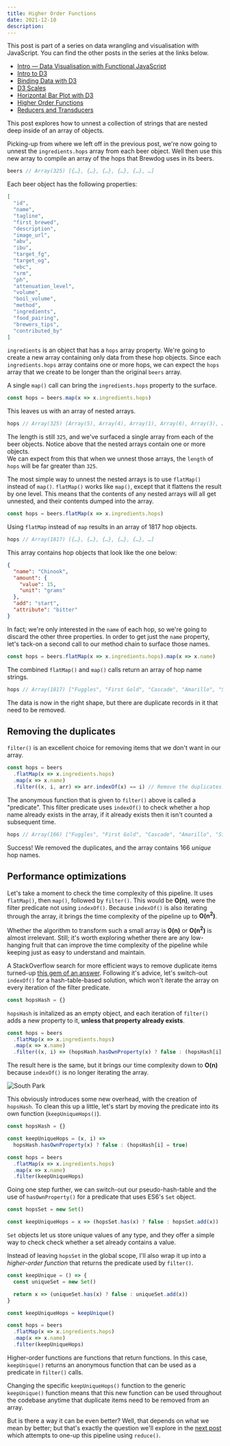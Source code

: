 ```yaml
---
title: Higher Order Functions
date: 2021-12-10
description:
---
```


<div class="call-out-indigo">

This post is part of a series on data wrangling and visualisation with JavaScript.
You can find the other posts in the series at the links below.

- [Intro — Data Visualisation with Functional JavaScript](../data-wrangling-with-js)
- [Intro to D3](../intro-to-d3)
- [Binding Data with D3](../binding-data-d3)
- [D3 Scales](../d3-scales)
- [Horizontal Bar Plot with D3](../horizontal-bar-plot)
- [Higher Order Functions](../higher-order-functions)
- [Reducers and Transducers](../reducing-arrays)

</div>

This post explores how to unnest a collection of strings that are nested deep inside of an array of objects.

Picking-up from where we left off in the previous post, we're now going to unnest the `ingredients.hops` array from each beer object.
Well then use this new array to compile an array of the hops that Brewdog uses in its beers.

```js
beers // Array(325) [{…}, {…}, {…}, {…}, {…}, …]
```

Each beer object has the following properties:

<div class="sm-text">

```json
[
  "id",
  "name",
  "tagline",
  "first_brewed",
  "description",
  "image_url",
  "abv",
  "ibu",
  "target_fg",
  "target_og",
  "ebc",
  "srm",
  "ph",
  "attenuation_level",
  "volume",
  "boil_volume",
  "method",
  "ingredients",
  "food_pairing",
  "brewers_tips",
  "contributed_by"
]
```

</div>

`ingredients` is an object that has a `hops` array property.
We're going to create a new array containing only data from these hop objects.
Since each `ingredients.hops` array contains one or more hops, we can expect the `hops` array that we create to be longer than the original `beers` array.

A single `map()` call can bring the `ingredients.hops` property to the surface.

```js
const hops = beers.map(x => x.ingredients.hops)
```

This leaves us with an array of nested arrays.

```js
hops // Array(325) [Array(5), Array(4), Array(1), Array(6), Array(3), …]
```

The length is still `325`, and we've surfaced a single array from each of the beer objects.
Notice above that the nested arrays contain one or more objects.  
We can expect from this that when we unnest those arrays, the `length` of `hops` will be far greater than `325`.

The most simple way to unnest the nested arrays is to use `flatMap()` instead of `map()`.
`flatMap()` works like `map()`, except that it flattens the result by one level.
This means that the contents of any nested arrays will all get unnested, and their contents dumped into the array.

```js
const hops = beers.flatMap(x => x.ingredients.hops)
```

Using `flatMap` instead of `map` results in an array of 1817 hop objects.

```js
hops // Array(1817) [{…}, {…}, {…}, {…}, {…}, …]
```

This array contains hop objects that look like the one below:

<div class="sm-text">

```json
{
  "name": "Chinook",
  "amount": {
    "value": 15,
    "unit": "grams"
  },
  "add": "start",
  "attribute": "bitter"
}
```

</div>

In fact; we're only interested in the `name` of each hop, so we're going to discard the other three properties.
In order to get just the `name` property, let's tack-on a second call to our method chain to surface those names.

```js
const hops = beers.flatMap(x => x.ingredients.hops).map(x => x.name)
```

The combined `flatMap()` and `map()` calls return an array of hop name strings.

```js
hops // Array(1817) ["Fuggles", "First Gold", "Cascade", "Amarillo", "Simcoe", …]
```

The data is now in the right shape, but there are duplicate records in it that need to be removed.

## Removing the duplicates

`filter()` is an excellent choice for removing items that we don't want in our array.

```js
const hops = beers
  .flatMap(x => x.ingredients.hops)
  .map(x => x.name)
  .filter((x, i, arr) => arr.indexOf(x) == i) // Remove the duplicates.
```

The anonymous function that is given to `filter()` above is called a "predicate".
This filter predicate uses `indexOf()` to check whether a hop name already exists in the array, if it already exists then it isn't counted a subsequent time.

```js
hops // Array(166) ["Fuggles", "First Gold", "Cascade", "Amarillo", "Simcoe", …]
```

Success!
We removed the duplicates, and the array contains 166 _unique_ hop names.

## Performance optimizations

Let's take a moment to check the time complexity of this pipeline.
It uses `flatMap()`, then `map()`, followed by `filter()`.
This would be **O(n)**, were the filter predicate not using `indexOf()`.
Because `indexOf()` is also iterating through the array, it brings the time complexity of the pipeline up to **O(n<sup>2</sup>)**.

Whether the algorithm to transform such a small array is **0(n)** or **O(n<sup>2</sup>)** is almost irrelevant.
Still; it's worth exploring whether there are any low-hanging fruit that can improve the time complexity of the pipeline while keeping just as easy to understand and maintain.

A StackOverflow search for more efficient ways to remove duplicate items turned-up [this gem of an answer](https://stackoverflow.com/questions/9229645/remove-duplicate-values-from-js-array).
Following it's advice, let's switch-out `indexOf()` for a hash-table-based solution, which won't iterate the array on every iteration of the filter predicate.

```js
const hopsHash = {}
```

`hopsHash` is initalized as an empty object, and each iteration of `filter()` adds a new property to it, **unless that property already exists**.

```js
const hops = beers
  .flatMap(x => x.ingredients.hops)
  .map(x => x.name)
  .filter((x, i) => (hopsHash.hasOwnProperty(x) ? false : (hopsHash[i] = true)))
```

The result here is the same, but it brings our time complexity down to **O(n)** because `indexOf()` is no longer iterating the array.

![South Park](https://i.imgur.com/6K1tEDW.jpg)

This obviously introduces some new overhead, with the creation of `hopsHash`.
To clean this up a little, let's start by moving the predicate into its own function (`keepUniqueHops()`).

```js
const hopsHash = {}

const keepUniqueHops = (x, i) =>
  hopsHash.hasOwnProperty(x) ? false : (hopsHash[i] = true)

const hops = beers
  .flatMap(x => x.ingredients.hops)
  .map(x => x.name)
  .filter(keepUniqueHops)
```

Going one step further, we can switch-out our pseudo-hash-table and the use of `hasOwnProperty()` for a predicate that uses ES6's `Set` object.

```js
const hopsSet = new Set()

const keepUniqueHops = x => (hopsSet.has(x) ? false : hopsSet.add(x))
```

`Set` objects let us store unique values of any type, and they offer a simple way to check check whether a set already contains a value.

Instead of leaving `hopsSet` in the global scope, I'll also wrap it up into a _higher-order function_ that returns the predicate used by `filter()`.

```js
const keepUnique = () => {
  const uniqueSet = new Set()

  return x => (uniqueSet.has(x) ? false : uniqueSet.add(x))
}

const keepUniqueHops = keepUnique()

const hops = beers
  .flatMap(x => x.ingredients.hops)
  .map(x => x.name)
  .filter(keepUniqueHops)
```

Higher-order functions are functions that return functions.
In this case, `keepUnique()` returns an anonymous function that can be used as a predicate in `filter()` calls.

Changing the specific `keepUniqueHops()` function to the generic `keepUnique()` function means that this new function can be used throughout the codebase anytime that duplicate items need to be removed from an array.

But is there a way it can be even better?
Well, that depends on what we mean by better; but that's exactly the question we'll explore in the [next post](../reducing-arrays) which attempts to one-up this pipeline using `reduce()`.
